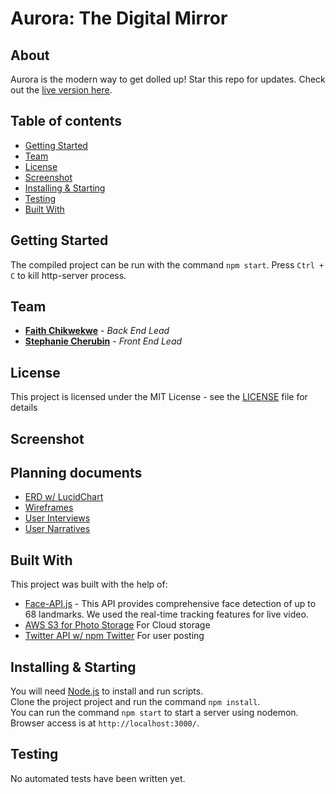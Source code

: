 # Aurora: The Digital Mirror

## About
Aurora is the modern way to get dolled up! Star this repo for updates. Check out the [live version here](#live).

## Table of contents
* [Getting Started](#getting-started)
* [Team](#team)
* [License](#license)
* [Screenshot](#screenshot)
* [Installing & Starting](#installing-&-starting)
* [Testing](#testing)
* [Built With](#built-with)

## Getting Started
The compiled project can be run with the command `npm start`. Press `Ctrl + C` to kill http-server process.

## Team
* **[Faith Chikwekwe](https://github.com/fchikwekwe)** - *Back End Lead*
* **[Stephanie Cherubin](https://github.com/StephanieCherubin)** - *Front End Lead*

## License
This project is licensed under the MIT License - see the [LICENSE](https://github.com/fchikwekwe/FaceSpace/blob/dev/LICENSE) file for details

## Screenshot

## Planning documents
* [ERD w/ LucidChart](https://www.lucidchart.com/documents/edit/97a299c1-4228-445b-9895-d0371d1ef5b8?shared=true&)
* [Wireframes](https://xd.adobe.com/spec/6f42bbe3-f0b4-4410-5bc3-8f3a6ee04b0c-1973/)
* [User Interviews](https://docs.google.com/document/d/1bCqTNiHnvjjZIKC9UdtI-DHZo99CbpR7agNk5crk72Q/edit?usp=sharing)
* [User Narratives](https://docs.google.com/document/d/1v1B4Gf8fTLAxLSwZtnuqddWkrnEPL-8z74Y-H6S7Iqk/edit?usp=sharing)

## Built With
This project was built with the help of:
* [Face-API.js](https://github.com/justadudewhohacks/face-api.js?files=1) - This API provides comprehensive face detection of up to 68 landmarks. We used the real-time tracking features for live video.
* [AWS S3 for Photo Storage](http://aws.amazon.com) For Cloud storage
* [Twitter API w/ npm Twitter](...) For user posting

## Installing & Starting
You will need [Node.js](https://nodejs.org) to install and run scripts.<br>
Clone the project project and run the command `npm install`.<br>
You can run the command `npm start` to start a server using nodemon. <br>
Browser access is at `http://localhost:3000/`.

## Testing
No automated tests have been written yet.
